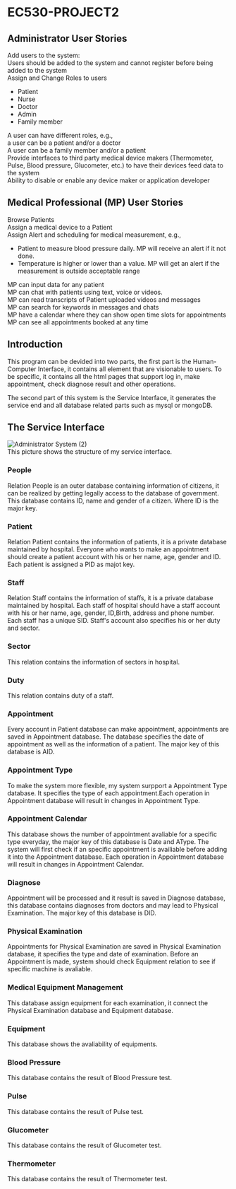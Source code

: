 # EC530-PROJECT2
## Administrator User Stories
Add users to the system:  
Users should be added to the system and cannot register before being added to the system    
Assign and Change Roles to users  
  * Patient  
  * Nurse  
  * Doctor  
  * Admin  
  * Family member  


A user can have different roles, e.g.,   
a user can be a patient and/or a doctor  
A user can be a family member and/or a patient  
Provide interfaces to third party medical device makers (Thermometer, Pulse, Blood pressure, Glucometer, etc.) to have their devices feed data to the system  
Ability to disable or enable any device maker or application developer  
## Medical Professional (MP) User Stories
Browse Patients    
Assign a medical device to a Patient    
Assign Alert and scheduling for medical measurement, e.g.,       
* Patient to measure blood pressure daily.  MP will receive an alert if it not done.   
* Temperature is higher or lower than a value.  MP will get an alert if the measurement is outside acceptable range  


MP can input data for any patient  
MP can chat with patients using text, voice or videos.  
MP can read transcripts of Patient uploaded videos and messages  
MP can search for keywords in messages and chats  
MP have a calendar where they can show open time slots for appointments  
MP can see all appointments booked at any time  


## Introduction
This program can be devided into two parts, the first part is the Human-Computer Interface, it contains all element that are visionable to users. To be specific, it contains all the html pages that support log in, make appointment, check diagnose result and other operations.

The second part of this system is the Service Interface, it generates the service end and all database related parts such as mysql or mongoDB.

## The Service Interface
![Administrator System (2)](https://user-images.githubusercontent.com/78243340/153801472-8fb868b7-0cda-4c50-a2a5-cf8c332a00c7.jpg)  
This picture shows the structure of my service interface.
### People
Relation People is an outer database containing information of citizens, it can be realized by getting legally access to the database of government.  
This database contains ID, name and gender of a citizen. Where ID is the  major key.
### Patient
Relation Patient contains the information of patients, it is a private database maintained by hospital. Everyone who wants to make an appointment should create a patient account with his or her name, age, gender and ID. Each patient is assigned a PID as majot key.
### Staff
Relation Staff contains the information of staffs, it is a private database maintained by hospital. Each staff of hospital should have a staff account with his or her name, age, gender, ID,Birth, address and phone number. Each staff has a unique SID. Staff's account also specifies his or her duty and sector.
### Sector
This relation contains the information of sectors in hospital.
### Duty
This relation contains duty of a staff.
### Appointment
Every account in Patient database can make appointment, appointments are saved in Appointment database. The database specifies the date of appointment as well as the information of a patient. The major key of this database is AID.
### Appointment Type
To make the system more flexible, my system surpport a Appointment Type database. It specifies the type of each appointment.Each operation in Appointment database will result in changes in Appointment Type.
### Appointment Calendar
This database shows the number of appointment avaliable for a specific type everyday, the major key of this database is Date and AType. The system will first check if an specific appointment is availiable before adding it into the Appointment database. Each operation in Appointment database will result in changes in Appointment Calendar.
### Diagnose
Appointment will be processed and it result is saved in Diagnose database, this database contains diagnoses from doctors and may lead to Physical Examination. The major key of this database is DID.
### Physical Examination
Appointments for Physical Examination are saved in Physical Examination database, it specifies the type and date of examination. Before an Appointment is made, system should check Equipment relation to see if specific machine is avaliable.
### Medical Equipment Management
This database assign equipment for each examination, it connect the Physical Examination database and Equipment database.
### Equipment
This database shows the avaliability of equipments.
### Blood Pressure
This database contains the result of Blood Pressure test.
### Pulse
This database contains the result of Pulse test.
### Glucometer
This database contains the result of Glucometer test.
### Thermometer
This database contains the result of Thermometer test.
